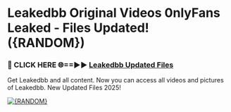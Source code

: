 # Leakedbb Original Videos 0nlyFans Leaked - Files Updated! ({RANDOM})

<h3>🔴 CLICK HERE 🌐==►► <a href="https://betterlinks.top/A2PfLJ" rel="nofollow">Leakedbb Updated Files</a></h3>

Get Leakedbb and all content. Now you can access all videos and pictures of Leakedbb. New Updated Files 2025!

[![{RANDOM}](https://i.imgur.com/ppqm5kG.gif)](https://betterlinks.top/A2PfLJ)